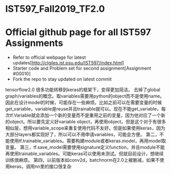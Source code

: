 # IST597_Fall2019_TF2.0
# Official github page for all IST597 Assignments 
* Refer to official webpage for latest updates[http://clgiles.ist.psu.edu/IST597/index.html]
* Starter code and Problem set for second assignment[Assignment #00010]
* Fork the repo to stay updated on latest commit 

tensorflow2.0
很多功能转移到keras的框架下，变得更加简洁。
去掉了global graph/variables的概念。取variables需要用python的object而不是使用name。因此在设计model的时候，可能存在一些麻烦。比如之前可以在需要变量的时候get_variable，variable是reuse并且trainable就可以。现在不能get_variable，每次tf.Variable就会添加一个新的变量而不是重用之前的变量，因为他对应了一个新的object。所以要先定义好variable object，再使用object。但是这个对于有很多相似层，想用variable_scope来重复使用代码不友好。但是如果使用keras，因为大部分layers都实现好了，所以可以不用申请variables，可能会方便。
第二，不能使用tf.trainable_variables。需要构建module或者keras.model，再用model取变量。
第三，tf.save_model需要使用signature定义function，并且module不能再使用trainable_variables。可能keras可以使用未测试。但就目前设计，想继续训练很麻烦。
第四，以前版本如conv2d，batchnorm在2.0上被删减，如果不使用keras，调用nn里的接口很复杂

